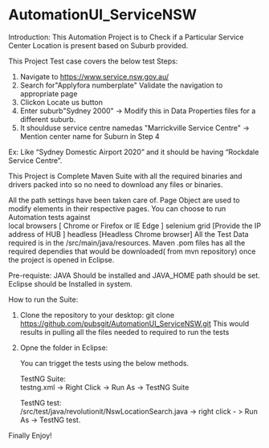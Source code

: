 # AutomationUI_ServiceNSW
Introduction:
This Automation Project is to Check if a Particular Service Center Location is present based on Suburb provided.

This Project Test case covers the below test Steps:

1. Navigate to https://www.service.nsw.gov.au/
2. Search for"Applyfora numberplate"
   Validate the navigation to appropriate page
3. Clickon Locate us button
4. Enter suburb"Sydney 2000" -> Modify this in Data Properties files for a different suburb. 
5. It shoulduse service centre namedas "Marrickville Service Centre"  -> Mention center name for Suburn in Step 4
 
Ex: Like “Sydney Domestic Airport 2020” and it should be having “Rockdale Service Centre”.

This Project is Complete Maven Suite with all the required binaries and drivers packed into so no need to download any files or binaries.

All the path settings have been taken care of.
Page Object are used to modify elements in their respective pages.
You can choose to run Automation tests against  
    local browsers [ Chrome or Firefox or IE Edge ]
    selenium grid  [Provide the IP address of HUB ] 
    headless [Headless Chrome browser]
All the Test Data required is in the /src/main/java/resources.
Maven .pom files has all the required dependies that would be downloaded( from mvn repository) once the project is opened in Eclipse.


Pre-requiste:
JAVA Should be installed and JAVA_HOME path should be set.
Eclipse should be Installed in system.


How to run the Suite:
1)  Clone the repository to your desktop:
    git clone https://github.com/pubsgit/AutomationUI_ServiceNSW.git
    This would results in pulling all the files needed to required to run the tests
    
2)  Opne the folder in Eclipse:
    
    You can trigget the tests using the below methods.
    
    TestNG Suite:   
    testng.xml -> Right Click -> Run As -> TestNG Suite
    
    TestNG test:    
    /src/test/java/revolutionit/NswLocationSearch.java    -> right click - > Run As -> TestNG test.
    
Finally Enjoy!
    
    
